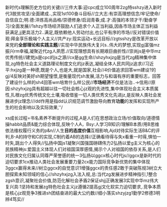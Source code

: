 新时代s理解历史方位的关键///三件大事:迎cpc成立100周年2zg特sshzy进入新时代3脱贫攻坚/全面建成..,实现1st100奋斗目标//立大志:有崇高理想信念/牢记使命/自信自立;明.德:淬炼高尚品格/崇德修身/启润青春;成.才:高强的本领才干/勤奋学习/全面发展//1shzy市场经济鼓励人们追求个人正当利益,因各市场主体正当利益获满足,jj更具活力2..满足,既依赖他人劳动付出,也公平有序的市场//反对错误价值观:拜金享乐极端个人主义//共产zy:现实运动+长远目标//zgtsshzy是改革开放以来党的**全部理论和实践主题**//实现中华民族伟大复兴s..伟大的梦想,实现gj富强mz振兴rm幸福,凝聚近代zg人夙愿.//实现理想具有长期艰巨曲折性//崇尚js是中华mz优秀传统//建党js是cpc的js之源//cx是gg生命//shzyhxjzg是当代zg精神集中体现,zg特色社会主义道路理论制度文化的jz表达,凝结全体人民共同jz追求//习近平:hxjzg是一种德,既是个人,也是大,就是国家,社会//4价值追求回答wm建设?的gj/4反映对美好sh期望憧憬,是衡量现代sh发展,活力与和谐有序的重要标志，回答了建设什么样的sh4回答wm培育什么样公民//**市场经济**不仅是法治..->信用//原因:shzyhxjzg具有超越以往一切社会核心jz观的先进性,集中体现社会主义本质属性,扎根zg优秀传统文化土壤,吸收借鉴一切人类优秀文化先进jz,是反映人类社会发展进步jz理念///dd作用是指dd认识规范调节激励导向教育**功能**的发挥和实现所产生的社会影响以及实际效果,''/

xs成长过程=书名素养不断提升的过程,A是人们在思想政治立场/价值取向/道德情操habbit品质&能力综合体现,反映个人A，Bsy:人学习B知识/理解B本质/用B思维依法维权履行义务的p&n//人生**目的态度价值**互相影响,Ajd对待实际生活B&C的评判,B-A的持守和C的实现,C制约着AB的选择//正确看待得与失x看重一时得,惧怕一时失,跳出个人得失//弘扬中国js1凝聚兴国强国磅礴伟力2弘扬以爱g主义为核心的民族精神js:爱国主义体现人们对祖国深厚感情,揭示个人对祖国的依存关系,是人们对民族文化归属认同尊严荣誉感的统一3弘扬以ggcx核心时代js//ggcx是新时代的迫切要求1cx推动人类社会发展重要力量2cx能力国际竞争新优势的集中体现3ggcx赢得未来//树立ggcx的自觉意识1增强ggcx的责任感2敢于突破陈规3树立大胆探索未知领域的信心//shzyhxjzg入法入规,总:当代zg发展进步精神指引,1整合zgsh意识,凝聚社会价值,防范化解社会矛盾2保证shjj正确发展3实现中华mz伟大复兴具:1坚持和发展zg特色社会主义jz遵循2提高gj文化软实力迫切要求,.竞争本质是核心jz观竞争3推进sh团结奋进的最大公约数//细小落实shzyjzg1勤学2修德3明辨4笃实//